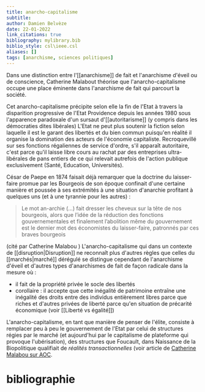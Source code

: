 ```yaml
---
title: anarcho-capitalisme
subtitle:
author: Damien Belvèze
date: 22-01-2022
link_citations: true
bibliography: mylibrary.bib
biblio_style: csl\ieee.csl
aliases: []
tags: [anarchisme, sciences politiques]
---
```


Dans une distinction entre l'[[anarchisme]] de fait et l'anarchisme d'éveil ou de conscience, Catherine Malabout théorise que l'anarcho-capitalisme occupe une place éminente dans l'anarchisme de fait qui parcourt la société. 

Cet anarcho-capitalisme précipite selon elle la fin de l'Etat à travers la disparition progressive de l'Etat Providence depuis les années 1980 sous l'apparence paradoxale d'un sursaut d'[[autoritarisme]] (y compris dans les démocraties dites libérales)
L'Etat ne peut plus soutenir la fiction selon laquelle il est le garant des libertés et du bien commun puisqu'en réalité il organise la domination des acteurs de l'économie capitaliste. Recroquevillé sur ses fonctions régaliennes de service d'ordre, s'il apparaît autoritaire, c'est parce qu'il laisse libre cours au rachat par des entreprises ultra-libérales de pans entiers de ce qui relevait autrefois de l'action publique exclusivement (Santé, Education, Universités). 

César de Paepe en 1874 faisait déjà remarquer que la doctrine du laisser-faire promue par les Bourgeois de son époque confinait d'une certaine manière et poussée à ses extrémités à une situation d'anarchie profitant à quelques uns (et à une tyrannie pour les autres) : 

>Le mot an-archie (…) fait dresser les cheveux sur la tête de nos bourgeois, alors que l’idée de la réduction des fonctions gouvernementales et finalement l’abolition même du gouvernement est le dernier mot des économistes du laisser-faire, patronnés par ces braves bourgeois
 
(cité par Catherine Malabou )
L'anarcho-capitalisme qui dans un contexte de [[disruption|Disruption]] ne reconnaît plus d'autres règles que celles du [[marchés|marché]] dérégulé se distingue cependant de l'anarchisme d'éveil et d'autres types d'anarchismes de fait de façon radicale dans la mesure où : 
- il fait de la propriété privée le socle des libertés
- corollaire : il accepte que cette inégalité de patrimoine entraîne une inégalité des droits entre des individus entièrement libres parce que riches et d'autres privées de liberté parce qu'en situation de précarité économique (voir [[Liberté vs égalité]])

L'anarcho-capitalisme, en tant que manière de penser de l'élite, consiste à remplacer peu à peu le gouvernement de l'Etat par celui de structures régies par le marché (et aujourd'hui par le capitalisme de plateforme qui provoque l'ubérisation), des structures que Foucault, dans Naissance de la Biopolitique qualifiait de *réalités transactionnelles* (voir article de [Catherine Malabou sur AOC](https://aoc.media/opinion/2022/01/20/la-voie-anarchiste-est-la-seule-qui-reste-encore-ouverte/). 




# bibliographie

